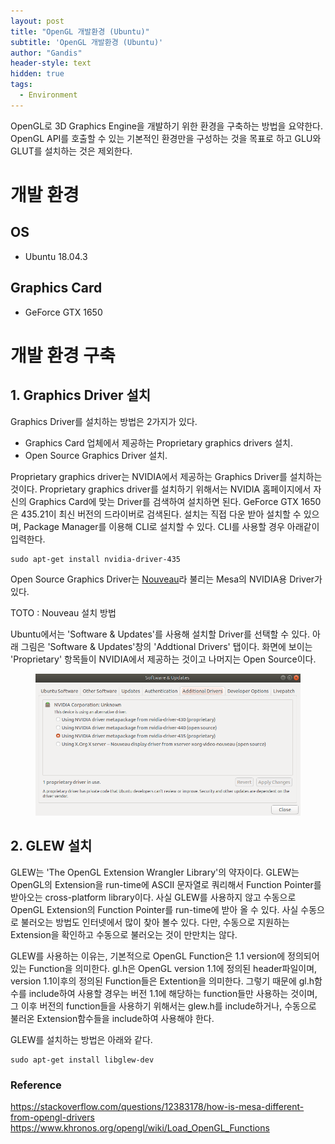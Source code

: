 ```yaml
---
layout: post
title: "OpenGL 개발환경 (Ubuntu)"
subtitle: 'OpenGL 개발환경 (Ubuntu)'
author: "Gandis"
header-style: text
hidden: true
tags:
  - Environment
---
```


OpenGL로 3D Graphics Engine을 개발하기 위한 환경을 구축하는 방법을 요약한다. OpenGL API를 호출할 수 있는 기본적인 환경만을 구성하는 것을 목표로 하고 GLU와 GLUT를 설치하는 것은 제외한다.


# 개발 환경
## OS
 - Ubuntu 18.04.3

## Graphics Card
 - GeForce GTX 1650


# 개발 환경 구축
## 1. Graphics Driver 설치
Graphics Driver를 설치하는 방법은 2가지가 있다.
 - Graphics Card 업체에서 제공하는 Proprietary graphics drivers 설치.
 - Open Source Graphics Driver 설치.
 
Proprietary graphics driver는 NVIDIA에서 제공하는 Graphics Driver를 설치하는 것이다. Proprietary graphics driver를 설치하기 위해서는 NVIDIA 홈페이지에서 자신의 Graphics Card에 맞는 Driver를 검색하여 설치하면 된다. GeForce GTX 1650은 435.21이 최신 버전의 드라이버로 검색된다. 설치는 직접 다운 받아 설치할 수 있으며, Package Manager를 이용해 CLI로 설치할 수 있다. CLI를 사용할 경우 아래같이 입력한다.

~~~
sudo apt-get install nvidia-driver-435
~~~

Open Source Graphics Driver는 [Nouveau](https://nouveau.freedesktop.org/wiki/)라 불리는 Mesa의 NVIDIA용 Driver가 있다. 

TOTO : Nouveau 설치 방법

Ubuntu에서는 'Software & Updates'를 사용해 설치할 Driver를 선택할 수 있다. 아래 그림은 'Software & Updates'창의 'Addtional Drivers' 탭이다. 화면에 보이는 'Proprietary' 항목들이 NVIDIA에서 제공하는 것이고 나머지는 Open Source이다.
<figure>
	<img src="/../../img/opengl_ubuntu/driver.png">
</figure>

## 2. GLEW 설치
GLEW는 'The OpenGL Extension Wrangler Library'의 약자이다. GLEW는 OpenGL의 Extension을 run-time에 ASCII 문자열로 쿼리해서 Function Pointer를 받아오는 cross-platform library이다. 사실 GLEW를 사용하지 않고 수동으로 OpenGL Extension의 Function Pointer를 run-time에 받아 올 수 있다. 사실 수동으로 불러오는 방법도 인터넷에서 많이 찾아 볼수 있다. 다만, 수동으로 지원하는 Extension을 확인하고 수동으로 불러오는 것이 만만치는 않다. 

GLEW를 사용하는 이유는, 기본적으로 OpenGL Function은 1.1 version에 정의되어있는 Function을 의미한다. gl.h은 OpenGL version 1.1에 정의된 header파일이며, version 1.1이후의 정의된 Function들은 Extention을 의미한다. 그렇기 때문에 gl.h함수를 include하여 사용할 경우는 버전 1.1에 해당하는 function들만 사용하는 것이며, 그 이후 버전의 function들을 사용하기 위해서는 glew.h를 include하거나, 수동으로 불러온 Extension함수들을 include하여 사용해야 한다.

GLEW를 설치하는 방법은 아래와 같다.

~~~
sudo apt-get install libglew-dev
~~~

### Reference
https://stackoverflow.com/questions/12383178/how-is-mesa-different-from-opengl-drivers
https://www.khronos.org/opengl/wiki/Load_OpenGL_Functions